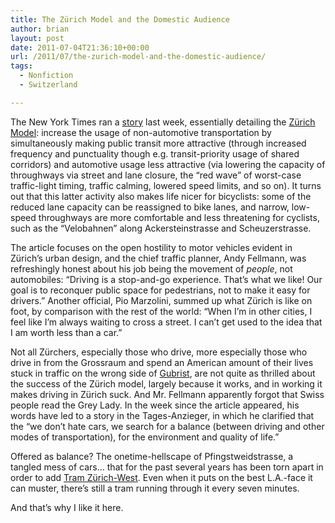 ```yaml
---
title: The Zürich Model and the Domestic Audience
author: brian
layout: post
date: 2011-07-04T21:36:10+00:00
url: /2011/07/the-zurich-model-and-the-domestic-audience/
tags:
  - Nonfiction
  - Switzerland

---
```

The New York Times ran a [story][1] last week, essentially detailing the [Zürich Model][2]: increase the usage of non-automotive transportation by simultaneously making public transit more attractive (through increased frequency and punctuality though e.g. transit-priority usage of shared corridors) and automotive usage less attractive (via lowering the capacity of throughways via street and lane closure, the &#8220;red wave&#8221; of worst-case traffic-light timing, traffic calming, lowered speed limits, and so on). <!--more-->It turns out that this latter activity also makes life nicer for bicyclists: some of the reduced lane capacity can be reassigned to bike lanes, and narrow, low-speed throughways are more comfortable and less threatening for cyclists, such as the &#8220;Velobahnen&#8221; along Ackersteinstrasse and Scheuzerstrasse.

The article focuses on the open hostility to motor vehicles evident in Zürich&#8217;s urban design, and the chief traffic planner, Andy Fellmann, was refreshingly honest about his job being the movement of _people_, not automobiles: &#8220;Driving is a stop-and-go experience. That’s what we like! Our goal is to reconquer public space for pedestrians, not to make it easy for drivers.&#8221; Another official, Pio Marzolini, summed up what Zürich is like on foot, by comparison with the rest of the world: &#8220;When I’m in other cities, I feel like I’m always waiting to cross a street. I can’t get used to the idea that I am worth less than a car.&#8221;

Not all Zürchers, especially those who drive, more especially those who drive in from the Grossraum and spend an American amount of their lives stuck in traffic on the wrong side of [Gubrist][3], are not quite as thrilled about the success of the Zürich model, largely because it works, and in working it makes driving in Zürich suck. And Mr. Fellmann apparently forgot that Swiss people read the Grey Lady. In the week since the article appeared, his words have led to a story in the Tages-Anzieger, in which he clarified that the &#8220;we don&#8217;t hate cars, we search for a balance (between driving and other modes of transportation), for the environment and quality of life.&#8221;

Offered as balance? The onetime-hellscape of Pfingstweidstrasse, a tangled mess of cars&#8230; that for the past several years has been torn apart in order to add [Tram Zürich-West][4]. Even when it puts on the best L.A.-face it can muster, there&#8217;s still a tram running through it every seven minutes.

And that&#8217;s why I like it here.

 [1]: http://www.nytimes.com/2011/06/27/science/earth/27traffic.htm
 [2]: http://voony.wordpress.com/2010/04/26/thezurichmodel/
 [3]: http://en.wikipedia.org/wiki/Gubrist_Tunnel
 [4]: http://www.proaktiva.ch/tram/zurich/newslog/newsitem.php?item=170511